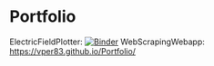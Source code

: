# Portfolio

ElectricFieldPlotter:
[![Binder](https://mybinder.org/badge_logo.svg)](https://mybinder.org/v2/gh/vper83/Portfolio/HEAD?labpath=ElectricFieldPlotter%2FElectricFieldPlotter.ipynb)
WebScrapingWebapp:
https://vper83.github.io/Portfolio/
